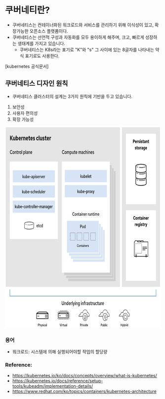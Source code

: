 # 쿠버네티란? 
- 쿠버네티스는 컨테이너화된 워크로드와 서비스를 관리하기 위해 이식성이 있고, 확장가능한 오픈소스 플랫폼이다. 
- 쿠버네티스는 선언적 구성과 자동화를 모두 용이하게 해주며, 크고, 빠르게 성장하는 생태계를 가지고 있습니다.
  - 쿠버네티스는 K8s라는 표기로 "K"와 "s" 그 사이에 있는 8글자를 나타내는 약식 표기로도 사용한다.

[kubernetes 공식문서]

## 쿠버네티스 디자인 원칙
- 쿠버네티스 클러스터의 설계는 3가지 원칙에 기반을 두고 있습니다.
1. 보안성
2. 사용자 편의성
3. 확장 가능성


<img src="https://github.com/Virusuki/Kubernetes/blob/main/k8s-develop/Kubernetes%20Architecture/files/img/kubernetes-architecture.PNG" width="750px" height="650px" title="px(픽셀) 크기 설정" alt="Kubernetes Structure"></img><br/>

### 용어
- 워크로드: 시스템에 의해 실행되어야할 작업의 할당량 

### Reference:
- https://kubernetes.io/ko/docs/concepts/overview/what-is-kubernetes/
- https://kubernetes.io/docs/reference/setup-tools/kubeadm/implementation-details/
- https://www.redhat.com/ko/topics/containers/kubernetes-architecture
